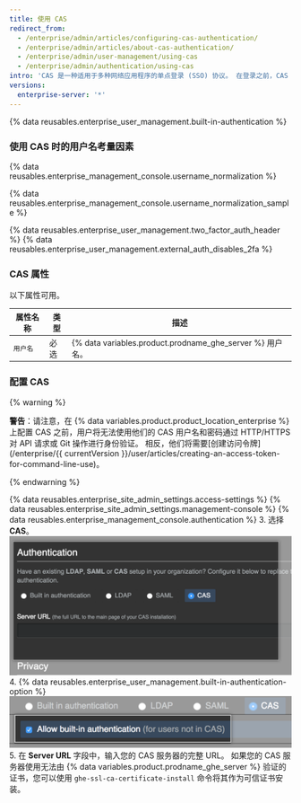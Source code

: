 ```yaml
---
title: 使用 CAS
redirect_from:
  - /enterprise/admin/articles/configuring-cas-authentication/
  - /enterprise/admin/articles/about-cas-authentication/
  - /enterprise/admin/user-management/using-cas
  - /enterprise/admin/authentication/using-cas
intro: 'CAS 是一种适用于多种网络应用程序的单点登录 (SSO) 协议。 在登录之前，CAS 用户帐户不会占用{% if currentVersion ver_gt "enterprise-server@2.16" %}用户许可{% else %}席位{% endif %}。'
versions:
  enterprise-server: '*'
---
```


{% data reusables.enterprise_user_management.built-in-authentication %}

### 使用 CAS 时的用户名考量因素

{% data reusables.enterprise_management_console.username_normalization %}

{% data reusables.enterprise_management_console.username_normalization_sample %}

{% data reusables.enterprise_user_management.two_factor_auth_header %}
{% data reusables.enterprise_user_management.external_auth_disables_2fa %}

### CAS 属性

以下属性可用。

| 属性名称  | 类型 | 描述                                                      |
| ----- | -- | ------------------------------------------------------- |
| `用户名` | 必选 | {% data variables.product.prodname_ghe_server %} 用户名。 |

### 配置 CAS
{% warning %}

**警告**：请注意，在 {% data variables.product.product_location_enterprise %} 上配置 CAS 之前，用户将无法使用他们的 CAS 用户名和密码通过 HTTP/HTTPS 对 API 请求或 Git 操作进行身份验证。 相反，他们将需要[创建访问令牌](/enterprise/{{ currentVersion }}/user/articles/creating-an-access-token-for-command-line-use)。

{% endwarning %}

{% data reusables.enterprise_site_admin_settings.access-settings %}
{% data reusables.enterprise_site_admin_settings.management-console %}
{% data reusables.enterprise_management_console.authentication %}
3. 选择 **CAS**。 ![选择 CAS](/assets/images/enterprise/management-console/cas-select.png)
4. {% data reusables.enterprise_user_management.built-in-authentication-option %} ![选中 CAS 内置身份验证复选框](/assets/images/enterprise/management-console/cas-built-in-authentication.png)
5. 在 **Server URL** 字段中，输入您的 CAS 服务器的完整 URL。 如果您的 CAS 服务器使用无法由 {% data variables.product.prodname_ghe_server %} 验证的证书，您可以使用 `ghe-ssl-ca-certificate-install` 命令将其作为可信证书安装。
